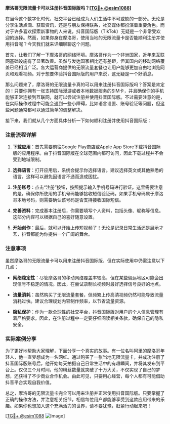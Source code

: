 **摩洛哥无限流量卡可以注册抖音国际版吗？[[TG💪+ @esim1088](https://t.me/s/esim1088)]**

在当今这个数字化时代，社交平台已经成为人们生活中不可或缺的一部分。无论是分享生活点滴、获取资讯，还是与朋友保持联系，社交媒体都扮演着重要角色。而对于许多喜欢探索新事物的人来说，抖音国际版（TikTok）无疑是一个非常受欢迎的选择。然而，如果你身在摩洛哥，使用当地的无限流量卡是否能顺利注册并使用抖音呢？今天我们就来详细聊聊这个问题。

首先，让我们了解一下摩洛哥的网络环境。摩洛哥作为一个非洲国家，近年来互联网基础设施有了显著改善。虽然与发达国家相比还有差距，但其国内的移动网络覆盖已经相当广泛。各大运营商提供的无限流量套餐也让用户能够更加自由地浏览网页和观看视频。对于想要体验抖音国际版的用户来说，这无疑是一个好消息。

那么问题来了，摩洛哥的无限流量卡真的可以用来注册抖音国际版吗？答案是肯定的！只要你拥有一张支持国际漫游或者本地数据服务的SIM卡，并且确保你的手机能够正常连接到互联网，就可以尝试注册并使用抖音国际版。不过需要注意的是，在实际操作过程中可能会遇到一些小障碍，比如语言设置、账号验证等问题，但这些问题通常都可以通过简单的调整解决。

接下来，我们就从几个方面具体分析一下如何顺利注册并使用抖音国际版：

### 注册流程详解

1. **下载应用**：首先需要前往Google Play商店或Apple App Store下载抖音国际版的应用程序。由于抖音国际版在全球范围内都可访问，因此下载过程并不会受到地域限制。
   
2. **选择语言**：打开应用后，系统会提示你选择语言。建议选择英文或其他熟悉的语言，这样可以避免因语言不通而造成困扰。

3. **注册账号**：点击“注册”按钮，按照提示输入手机号码进行验证。这里需要注意的是，确保你所使用的手机号码能够接收短信验证码。如果手机号码属于摩洛哥本地号码，则需要确认该号码是否支持接收国际短信。

4. **完善资料**：完成基本注册后，你需要填写个人资料，包括头像、昵称等信息。这部分内容可以根据自己的喜好随意设置。

5. **开始创作**：最后，就可以开始上传短视频了！无论是记录日常生活还是展示才艺，抖音都能为你提供一个广阔的舞台。

### 注意事项

虽然摩洛哥的无限流量卡可以用来注册抖音国际版，但在实际使用中仍需注意以下几点：

- **网络稳定性**：尽管摩洛哥的移动网络覆盖率较高，但在某些偏远地区可能会出现信号不稳定的情况。因此，在尝试录制长视频时最好选择信号良好的地点。
  
- **流量消耗**：虽然购买了无限流量套餐，但频繁上传高清视频仍然可能导致流量消耗过快。建议合理规划内容制作频率，以节省流量资源。

- **隐私保护**：作为一款全球性的社交平台，抖音国际版对用户的个人信息管理有着严格要求。因此，在注册过程中一定要仔细阅读相关条款，确保自己的隐私安全。

### 实际案例分享

为了更好地帮助大家理解，下面分享一个真实的故事。有一位名叫阿里的摩洛哥年轻人，他一直梦想成为一名网红。通过购买了一张当地无限流量卡，并成功注册了抖音国际版账号后，他开始每天拍摄自己日常生活中的有趣瞬间，并将其发布到平台上。仅仅三个月时间，他的粉丝数量就突破了十万大关，不仅实现了自己的梦想，还获得了不少商业合作机会。由此可见，只要用心经营，每个人都有可能借助抖音平台实现自我价值。

总之，摩洛哥的无限流量卡完全可以用来注册并正常使用抖音国际版。只要掌握了正确的操作方法，并注意相关细节，相信每位用户都能够享受到这款应用带来的乐趣。如果你也想加入这个充满活力的世界，请不要犹豫，赶紧行动起来吧！

[[TG💪+ @esim1088](https://t.me/s/esim1088) ![Image](https://i.postimg.cc/4NQfJmqS/Snipaste-2025-05-13-00-14-12.png)]